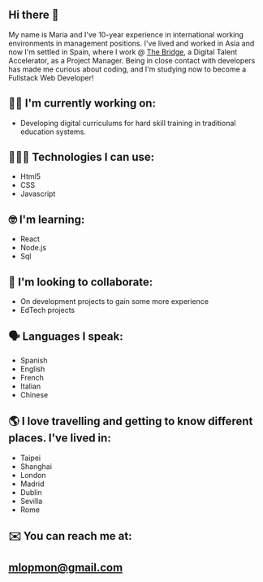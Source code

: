 ## Hi there 👋
My name is Maria and I've 10-year experience in international working environments in management positions. I've lived and worked in Asia and now I'm settled in Spain, where I work @ [The Bridge](thebridge.tech), a Digital Talent Accelerator, as a Project Manager. Being in close contact with developers has made me curious about coding, and I'm studying now to become a Fullstack Web Developer!

## 🏋🏼 I'm currently working on: 
- Developing digital curriculums for hard skill training in traditional education systems. 

## 👩🏼‍💻 Technologies I can use: 
- Html5
- CSS
- Javascript

## 🤓 I'm learning: 
- React
- Node.js
- Sql

## 🤝 I'm looking to collaborate:
- On development projects to gain some more experience
- EdTech projects

## 🗣️ Languages I speak:
- Spanish
- English
- French
- Italian
- Chinese

## 🌎 I love travelling and getting to know different places. I've lived in:
- Taipei
- Shanghai
- London
- Madrid
- Dublin
- Sevilla
- Rome

## ✉️ You can reach me at:
## mlopmon@gmail.com
